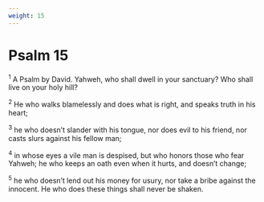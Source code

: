 ```yaml
---
weight: 15
---
```


# Psalm 15

<sup>1</sup> A Psalm by David. Yahweh, who shall dwell in your sanctuary? Who shall live on your holy hill? 

<sup>2</sup> He who walks blamelessly and does what is right, and speaks truth in his heart; 

<sup>3</sup> he who doesn’t slander with his tongue, nor does evil to his friend, nor casts slurs against his fellow man; 

<sup>4</sup> in whose eyes a vile man is despised, but who honors those who fear Yahweh; he who keeps an oath even when it hurts, and doesn’t change; 

<sup>5</sup> he who doesn’t lend out his money for usury, nor take a bribe against the innocent. He who does these things shall never be shaken. 


